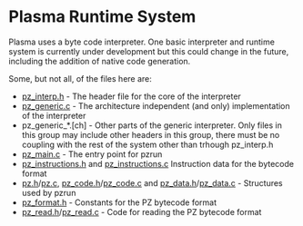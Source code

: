 # Plasma Runtime System

Plasma uses a byte code interpreter.  One basic interpreter and runtime
system is currently under development but this could change in the future,
including the addition of native code generation.

Some, but not all, of the files here are:

* [pz\_interp.h](pz\_interp.h) - The header file for the core of the
                                 interpreter
* [pz\_generic.c](pz\_generic.c) - The architecture independent (and only)
                                   implementation of the interpreter
* pz\_generic\_\*.[ch] - Other parts of the generic interpreter.  Only files
                         in this group may include other headers in this
                         group, there must be no coupling with the rest of
                         the system other than trhough pz_interp.h
* [pz\_main.c](pz\_main.c) - The entry point for pzrun
* [pz\_instructions.h](pz\_instructions.h) and
  [pz\_instructions.c](pz\_instructions.c)
  Instruction data for the bytecode format
* [pz.h](pz.h)/[pz.c](pz.c),
  [pz\_code.h](pz\_code.h)/[pz\_code.c](pz\_code.c) and
  [pz\_data.h](pz\_data.h)/[pz\_data.c](pz\_data.c) -
  Structures used by pzrun
* [pz\_format.h](pz\_format.h) - Constants for the PZ bytecode format
* [pz\_read.h](pz\_read.h)/[pz\_read.c](pz\_read.c) - 
  Code for reading the PZ bytecode format

